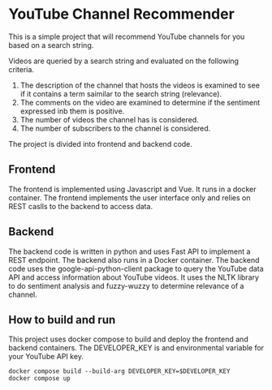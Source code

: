 # YouTube Channel Recommender
This is a simple project that will recommend YouTube channels for you based on a search string.

Videos are queried by a search string and evaluated on the following criteria.

1. The description of the channel that hosts the videos is examined to see if it contains a term saimilar to the search string (relevance).
2. The comments on the video are examined to determine if the sentiment expressed inb them is positive.
3. The number of videos the channel has is considered.
4. The number of subscribers to the channel is considered.

The project is divided into frontend and backend code.

## Frontend
The frontend is implemented using Javascript and Vue. It runs in a docker container. The frontend implements the user interface only and relies on REST caslls
to the backend to access data.


## Backend
The backend code is written in python and uses Fast API to implement a REST endpoint. The backend also runs in a Docker container. The backend code uses the 
google-api-python-client package to query the YouTube data API and access information about YouTube videos. It uses the NLTK library to do sentiment analysis and 
fuzzy-wuzzy to determine relevance of a channel.

## How to build and run
This project uses docker compose to build and deploy the frontend and backend containers. The DEVELOPER_KEY is and environmental variable for your YouTube 
API key.

```
docker compose build --build-arg DEVELOPER_KEY=$DEVELOPER_KEY
docker compose up
```

